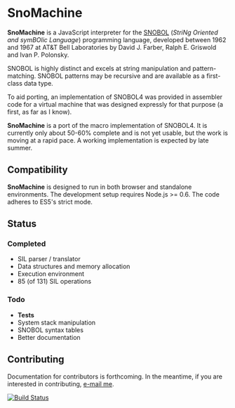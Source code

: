 SnoMachine
==========

**SnoMachine** is a JavaScript interpreter for the [SNOBOL][0] (_StriNg
Oriented and symBOlic Language_) programming language, developed between 1962
and 1967 at AT&T Bell Laboratories by David J. Farber, Ralph E. Griswold and
Ivan P. Polonsky.

SNOBOL is highly distinct and excels at string manipulation and
pattern-matching. SNOBOL patterns may be recursive and are available as a
first-class data type.

To aid porting, an implementation of SNOBOL4 was provided in assembler code for
a virtual machine that was designed expressly for that purpose (a first, as far
as I know). 

**SnoMachine** is a port of the macro implementation of SNOBOL4. It is
currently only about 50-60% complete and is not yet usable, but the work is
moving at a rapid pace. A working implementation is expected by late summer.

Compatibility
-------------

**SnoMachine** is designed to run in both browser and standalone environments.
The development setup requires Node.js >= 0.6. The code adheres to ES5's strict
mode.

Status
------

### Completed ###

 * SIL parser / translator
 * Data structures and memory allocation
 * Execution environment
 * 85 (of 131) SIL operations

### Todo ###

 * **Tests**
 * System stack manipulation
 * SNOBOL syntax tables
 * Better documentation

Contributing
------------

Documentation for contributors is forthcoming. In the meantime, if you are
interested in contributing, [e-mail me][1].

[![Build Status][2]][3]

[0]: http://en.wikipedia.org/wiki/SNOBOL
[1]: mailto:ori.livneh@gmail.com
[2]: https://secure.travis-ci.org/atdt/sno-machine.png?branch=master
[3]: http://travis-ci.org/atdt/sno-machine
